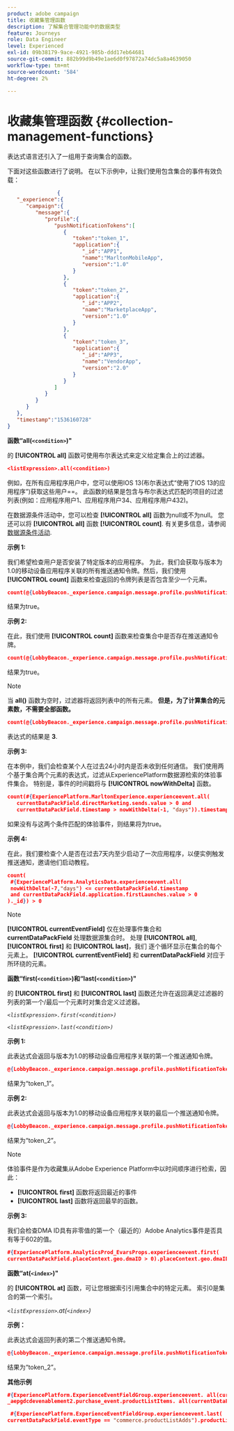 ```yaml
---
product: adobe campaign
title: 收藏集管理函数
description: 了解集合管理功能中的数据类型
feature: Journeys
role: Data Engineer
level: Experienced
exl-id: 09b38179-9ace-4921-985b-ddd17eb64681
source-git-commit: 882b99d9b49e1ae6d0f97872a74dc5a8a4639050
workflow-type: tm+mt
source-wordcount: '584'
ht-degree: 2%

---
```


# 收藏集管理函数 {#collection-management-functions}

表达式语言还引入了一组用于查询集合的函数。

下面对这些函数进行了说明。 在以下示例中，让我们使用包含集合的事件有效负载：

```json
                { 
   "_experience":{ 
      "campaign":{ 
         "message":{ 
            "profile":{ 
               "pushNotificationTokens":[ 
                  { 
                     "token":"token_1",
                     "application":{ 
                        "_id":"APP1",
                        "name":"MarltonMobileApp",
                        "version":"1.0"
                     }
                  },
                  { 
                     "token":"token_2",
                     "application":{ 
                        "_id":"APP2",
                        "name":"MarketplaceApp",
                        "version":"1.0"
                     }
                  },
                  { 
                     "token":"token_3",
                     "application":{ 
                        "_id":"APP3",
                        "name":"VendorApp",
                        "version":"2.0"
                     }
                  }
               ]
            }
         }
      }
   },
   "timestamp":"1536160728"
}
```

**函数“all(`<condition>`)&quot;**

的 **[!UICONTROL all]** 函数可使用布尔表达式来定义给定集合上的过滤器。

```json
<listExpression>.all(<condition>)
```

例如，在所有应用程序用户中，您可以使用IOS 13(布尔表达式“使用了IOS 13的应用程序”)获取这些用户==。 此函数的结果是包含与布尔表达式匹配的项目的过滤列表(例如：应用程序用户1、应用程序用户34、应用程序用户432)。

在数据源条件活动中，您可以检查 **[!UICONTROL all]** 函数为null或不为null。 您还可以将 **[!UICONTROL all]** 函数 **[!UICONTROL count]**. 有关更多信息，请参阅 [数据源条件活动](../condition-activity.md#data_source_condition).

**示例 1:**

我们希望检查用户是否安装了特定版本的应用程序。 为此，我们会获取与版本为1.0的移动设备应用程序关联的所有推送通知令牌。然后，我们使用 **[!UICONTROL count]** 函数来检查返回的令牌列表是否包含至少一个元素。

```json
count(@{LobbyBeacon._experience.campaign.message.profile.pushNotificationTokens.all(currentEventField.application.version == "1.0").token}) > 0
```

结果为true。

**示例 2:**

在此，我们使用 **[!UICONTROL count]** 函数来检查集合中是否存在推送通知令牌。

```json
count(@{LobbyBeacon._experience.campaign.message.profile.pushNotificationTokens.all().token}) > 0
```

结果为true。

<!--Alternatively, you can check if there is no token in the collection:

   ```json
   count(@{LobbyBeacon._experience.campaign.message.profile.pushNotificationTokens.all().token}) == 0
   ```

The result will be false.

Here we use the count function in a condition to count the number of push notification tokens in the event.

`count(@{LobbyBeacon._experience.campaign.message.profile.pushNotificationTokens.all().token})`

The result is true.

Note that when the condition in the **all()** function is empty, the filter will return all the elements in the list. Hence, the expression above is equivalent to:

`count(@{LobbyBeacon._experience.campaign.message.profile.pushNotificationTokens.application.name})`

In both cases, the result of the expression is **3**.

A query of experience events recorded on the Adobe Experience Platform may or may not include the current event that triggered the current Journey. This will depend on the relative processing time with which [!DNL Journey Orchestration] sees an event and started evaluating conditions, versus the time it takes for that event to be ingested into the Adobe Experience Platform. For example, when using the .all() syntax to query experience events from the Adobe Experience Platform, we recommend enforcing the exclusion of the current event (by requiring an
earlier timestamp) in order to only consider prior events.-->

>[!NOTE]
>
>当 **all()** 函数为空时，过滤器将返回列表中的所有元素。 **但是，为了计算集合的元素数，不需要全部函数。**


```json
count(@{LobbyBeacon._experience.campaign.message.profile.pushNotificationTokens.token})
```

表达式的结果是 **3**.

**示例 3:**

在本例中，我们会检查某个人在过去24小时内是否未收到任何通信。 我们使用两个基于集合两个元素的表达式，过滤从ExperiencePlatform数据源检索的体验事件集合。 特别是，事件的时间戳将与 **[!UICONTROL nowWithDelta]** 函数。

```json
count(#{ExperiencePlatform.MarltonExperience.experienceevent.all(
   currentDataPackField.directMarketing.sends.value > 0 and
   currentDataPackField.timestamp > nowWithDelta(-1, "days")).timestamp}) == 0
```

如果没有与这两个条件匹配的体验事件，则结果将为true。

**示例 4:**

在此，我们要检查个人是否在过去7天内至少启动了一次应用程序，以便实例触发推送通知，邀请他们启动教程。

```json
count(
 #{ExperiencePlatform.AnalyticsData.experienceevent.all(
 nowWithDelta(-7,"days") <= currentDataPackField.timestamp
 and currentDataPackField.application.firstLaunches.value > 0
)._id}) > 0
```

<!--**"All + Count" example 4:** here we use the count function in a boolean expression to see if there is push notification tokens in the collection.

`count(@{LobbyBeacon._experience.campaign.message.profile.pushNotificationTokens.all().application.name}) > 0`

The result will be:

`true`

Alternatively, you can check if there is NO token in the collection:

`count(@{LobbyBeacon._experience.campaign.message.profile.pushNotificationTokens.all().application.name}) =0`

The result will be:

`false`-->

>[!NOTE]
>
>**[!UICONTROL currentEventField]** 仅在处理事件集合和 **currentDataPackField**
>处理数据源集合时。 处理 **[!UICONTROL all]**, **[!UICONTROL first]** 和 **[!UICONTROL last]**，我们
>逐个循环显示在集合的每个元素上。 **[!UICONTROL currentEventField]** 和 **currentDataPackField**
>对应于所环绕的元素。

**函数“first(`<condition>`)和“last(`<condition>`)&quot;**

的 **[!UICONTROL first]** 和 **[!UICONTROL last]** 函数还允许在返回满足过滤器的列表的第一个/最后一个元素时对集合定义过滤器。

_`<listExpression>.first(<condition>)`_

_`<listExpression>.last(<condition>)`_

**示例 1:**

此表达式会返回与版本为1.0的移动设备应用程序关联的第一个推送通知令牌。

```json
@{LobbyBeacon._experience.campaign.message.profile.pushNotificationTokens.first(currentEventField.application.version == "1.0").token
```

结果为“token_1”。

**示例 2:**

此表达式会返回与版本为1.0的移动设备应用程序关联的最后一个推送通知令牌。

```json
@{LobbyBeacon._experience.campaign.message.profile.pushNotificationTokens.last(currentEventField.application.version == "1.0").token}
```

结果为“token_2”。

>[!NOTE]
>
>体验事件是作为收藏集从Adobe Experience Platform中以时间顺序进行检索，因此：
>
>* **[!UICONTROL first]** 函数将返回最近的事件
>* **[!UICONTROL last]** 函数将返回最早的函数。


**示例 3:**

我们会检查DMA ID具有非零值的第一个（最近的）Adobe Analytics事件是否具有等于602的值。

```json
#{ExperiencePlatform.AnalyticsProd_EvarsProps.experienceevent.first(
currentDataPackField.placeContext.geo.dmaID > 0).placeContext.geo.dmaID} == 602
```

**函数“at(`<index>`)&quot;**

的 **[!UICONTROL at]** 函数，可让您根据索引引用集合中的特定元素。
索引0是集合的第一个索引。

_`<listExpression>`.at(`<index>`)_

**示例：**

此表达式会返回列表的第二个推送通知令牌。

```json
@{LobbyBeacon._experience.campaign.message.profile.pushNotificationTokens.at(1).token}
```

结果为“token_2”。

**其他示例**

```json
#{ExperiencePlatform.ExperienceEventFieldGroup.experienceevent. all(currentDataPackField._aepgdcdevenablement2.purchase_event.receipt_nbr == "10-337-4016"). 
_aepgdcdevenablement2.purchase_event.productListItems. all(currentDataPackField.SKU == "AB17 1234 1775 19DT B4DR 8HDK 762").name}
```

```json
 #{ExperiencePlatform.ExperienceEventFieldGroup.experienceevent.last(
currentDataPackField.eventType == "commerce.productListAdds").productListItems.last(currentDataPackField.priceTotal >= 150).name}
```
